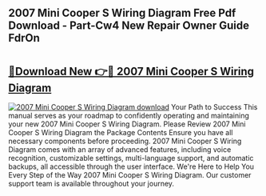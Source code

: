 ## 2007 Mini Cooper S Wiring Diagram Free Pdf Download - Part-Cw4 New Repair Owner Guide FdrOn

# <h2><a href="http://dfszls6.blite.top/?on=2007+Mini+Cooper+S+Wiring+Diagram">🔗Download New 👉🔴 2007 Mini Cooper S Wiring Diagram</a></h2>

[![2007 Mini Cooper S Wiring Diagram download](https://i.imgur.com/lujVjoI.png)](http://dfszls6.blite.top/?on=2007+Mini+Cooper+S+Wiring+Diagram)
Your Path to Success This manual serves as your roadmap to confidently operating and maintaining your new 2007 Mini Cooper S Wiring Diagram. Please Review 2007 Mini Cooper S Wiring Diagram the Package Contents Ensure you have all necessary components before proceeding. 2007 Mini Cooper S Wiring Diagram comes with an array of advanced features, including voice recognition, customizable settings, multi-language support, and automatic backups, all accessible through the user interface. We're Here to Help You Every Step of the Way 2007 Mini Cooper S Wiring Diagram. Our customer support team is available throughout your journey.
